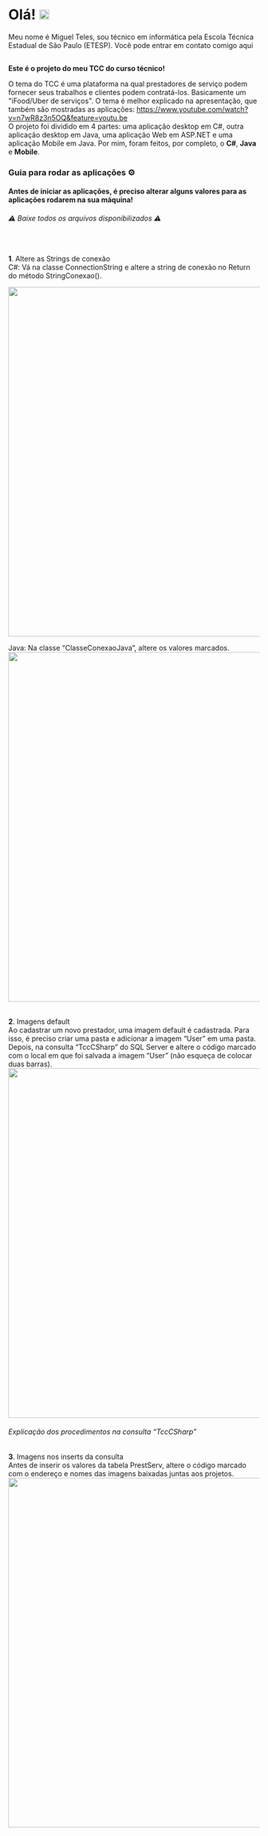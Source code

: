 # Olá! <img src="https://static.skaip.org/img/emoticons/180x180/f6fcff/hi.gif" width="20px">

Meu nome é Miguel Teles, sou técnico em informática pela Escola Técnica Estadual de São Paulo (ETESP). Você pode entrar em contato comigo aqui <a href="https://www.linkedin.com/in/miguel-teles-6a9b161b0/"> <img src="https://image.flaticon.com/icons/png/512/174/174857.png" width="15"> </a>

<b>Este é o projeto do meu TCC do curso técnico!</b>

O tema do TCC é uma plataforma na qual prestadores de serviço podem fornecer seus trabalhos e clientes podem contratá-los. Basicamente um "iFood/Uber de serviços". O tema é melhor explicado na apresentação, que também são mostradas as aplicações: https://www.youtube.com/watch?v=n7wR8z3n5OQ&feature=youtu.be <br/>
O projeto foi dividido em 4 partes: uma aplicação desktop em C#, outra aplicação desktop em Java, uma aplicação Web em ASP.NET e uma aplicação Mobile em Java. Por mim, foram feitos, por completo, o <strong>C#</strong>, <strong>Java</strong> e <strong>Mobile</strong>. 

<h3>Guia para rodar as aplicações ⚙</h3>

<h4>Antes de iniciar as aplicações, é preciso alterar alguns valores para as aplicações rodarem na
sua máquina!</h4>
<h6>⚠ Baixe todos os arquivos disponibilizados ⚠</h6><br/>

<b>1</b>. Altere as Strings de conexão <br/>
C#: Vá na classe ConnectionString e altere a string de conexão no Return do método
StringConexao().

<img src="https://i.imgur.com/cvz3Cki.png" width="700px">
<br/>

Java: Na classe “ClasseConexaoJava”, altere os valores marcados.
<img src="https://i.imgur.com/vICbDfG.png" width="700px">
<br/><br/>

<b>2</b>. Imagens default <br/>
Ao cadastrar um novo prestador, uma imagem default é cadastrada. Para isso, é preciso criar
uma pasta e adicionar a imagem “User” em uma pasta. Depois, na consulta “TccCSharp” do
SQL Server e altere o código marcado com o local em que foi salvada a imagem “User” (não
esqueça de colocar duas barras).<br/>
<img src="https://i.imgur.com/hwV03U0.png" width="700px">
<h6><i>Explicação dos procedimentos na consulta “TccCSharp”</i></h6>

<b>3</b>. Imagens nos inserts da consulta <br/>
Antes de inserir os valores da tabela PrestServ, altere o código marcado com o endereço e
nomes das imagens baixadas juntas aos projetos.<br/>
<img src="https://i.imgur.com/FZKVX47.png" width="700px">




